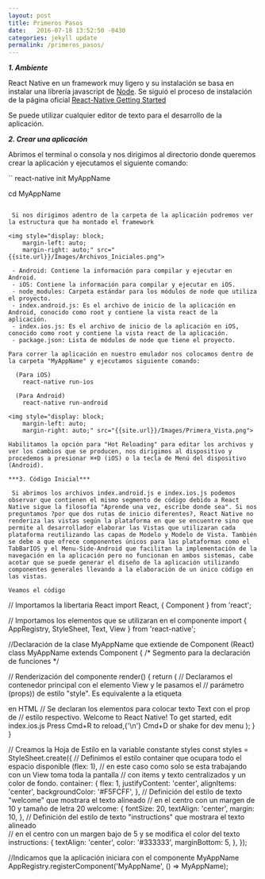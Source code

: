 ```yaml
---
layout: post
title: Primeros Pasos
date:   2016-07-18 13:52:50 -0430
categories: jekyll update
permalink: /primeros_pasos/
---
```


 ***1. Ambiente***
 
 React Native en un framework muy ligero y su instalación se basa en instalar una librería javascript de [Node](https://nodejs.org/en/). Se siguió el proceso de instalación de la página oficial [React-Native Getting Started](https://facebook.github.io/react-native/docs/getting-started.html)
 
Se puede utilizar cualquier editor de texto para el desarrollo de la aplicación.

***2. Crear una aplicación***

Abrimos el terminal o consola y nos dirigimos al directorio donde queremos crear la aplicación y ejecutamos el siguiente comando:

``
  react-native init MyAppName

  cd MyAppName
```

 Si nos dirigimos adentro de la carpeta de la aplicación podremos ver la estructura que ha montado el framework
 
<img style="display: block;
    margin-left: auto;
    margin-right: auto;" src="{{site.url}}/Images/Archivos_Iniciales.png">

 - Android: Contiene la información para compilar y ejecutar en Android.
 - iOS: Contiene la información para compilar y ejecutar en iOS.
 - node_modules: Carpeta estándar para los módulos de node que utiliza el proyecto.
 - index.android.js: Es el archivo de inicio de la aplicación en Android, conocido como root y contiene la vista react de la aplicación.
 - index.ios.js: Es el archivo de inicio de la aplicación en iOS, conocido como root y contiene la vista react de la aplicación.
 - package.json: Lista de módulos de node que tiene el proyecto.

Para correr la aplicación en nuestro emulador nos colocamos dentro de la carpeta "MyAppName" y ejecutamos siguiente comando:

  (Para iOS)
    react-native run-ios
    
  (Para Android)
    react-native run-android

<img style="display: block;
    margin-left: auto;
    margin-right: auto;" src="{{site.url}}/Images/Primera_Vista.png">

Habilitamos la opción para "Hot Reloading" para editar los archivos y ver los cambios que se producen, nos dirigimos al dispositivo y procedemos a presionar ⌘+D (iOS) o la tecla de Menú del dispositivo (Android).

***3. Código Inicial***

 Si abrimos los archivos index.android.js e index.ios.js podemos observar que contienen el mismo segmento de código debido a React Native sigue la filosofía "Aprende una vez, escribe donde sea". Si nos preguntamos ?por que dos rutas de inicio diferentes?, React Native no renderiza las vistas según la plataforma en que se encuentre sino que permite al desarrollador elaborar las Vistas que utilizaran cada plataforma reutilizando las capas de Modelo y Modelo de Vista. También se debe a que ofrece componentes únicos para las plataformas como el TabBarIOS y el Menu-Side-Android que facilitan la implementación de la navegación en la aplicación pero no funcionan en ambos sistemas, cabe acotar que se puede generar el diseño de la aplicación utilizando componentes generales llevando a la elaboración de un único código en las vistas.

Veamos el código 

```
// Importamos la libertaria React 
import React, { Component } from 'react';

// Importamos los elementos que se utilizaran en el componente
import {
  AppRegistry,
  StyleSheet,
  Text,
  View
} from 'react-native';

//Declaración de la clase MyAppName que extiende de Component (React)
class MyAppName extends Component {
/*
 Segmento para la declaración de funciones 
*/

// Renderización del componente
  render() {
    return (
    // Declaramos el contenedor principal con el elemento View y le pasamos el 
    // parámetro (props)) de estilo "style". Es equivalente a la etiqueta <Div> en HTML
      <View style={styles.container}>
      // Se declaran los elementos para colocar texto Text con el prop de 
      // estilo respectivo.
        <Text style={styles.welcome}>
          Welcome to React Native!
        </Text>
        <Text style={styles.instructions}>
          To get started, edit index.ios.js
        </Text>
        <Text style={styles.instructions}>
          Press Cmd+R to reload,{'\n'}
          Cmd+D or shake for dev menu
        </Text>
      </View>
    );
  }
}

// Creamos la Hoja de Estilo en la variable constante styles
const styles = StyleSheet.create({
// Definimos el estilo container que ocupara todo el espacio disponible (flex: 1),
// en este caso como solo se esta trabajando con un View toma toda la pantalla 
// con items y texto centralizados y un color de fondo.
  container: {
    flex: 1,
    justifyContent: 'center',
    alignItems: 'center',
    backgroundColor: '#F5FCFF',
  },
  // Definición del estilo de texto "welcome" que mostrara el texto alineado 
  // en el centro con un margen de 10 y tamaño de letra 20
  welcome: {
    fontSize: 20,
    textAlign: 'center',
    margin: 10,
  },
// Definición del estilo de texto "instructions" que mostrara el texto alineado  
// en el centro con un margen bajo de 5 y se modifica el color del texto
  instructions: {
    textAlign: 'center',
    color: '#333333',
    marginBottom: 5,
  },
});

//Indicamos que la aplicación iniciara con el componente MyAppName
AppRegistry.registerComponent('MyAppName', () => MyAppName);
```